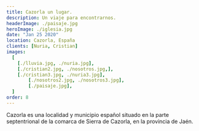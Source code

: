 ```yaml
---
title: Cazorla un lugar. 
description: Un viaje para encontrarnos.
headerImage: ./paisaje.jpg
heroImage: ./iglesia.jpg
date: "Jan 25 2020"
location: Cazorla, España
clients: [Nuria, Cristian]
images:
  [
    [./lluvia.jpg, ./nuria.jpg],
    [./cristian2.jpg, ./nosotros.jpg,],
    [./cristian3.jpg, ./nuria3.jpg],
		[./nosotros2.jpg, ./nosotros3.jpg],
		[./paisaje.jpg],
  ]
order: 8
---
```


Cazorla es una localidad y municipio español situado en la parte septentrional de la comarca de Sierra de Cazorla, en la provincia de Jaén.
